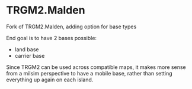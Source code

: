 # TRGM2.Malden
Fork of TRGM2.Malden, adding option for base types

End goal is to have 2 bases possible:
- land base
- carrier base

Since TRGM2 can be used across compatible maps, it makes more sense from a milsim perspective to have a mobile base, rather than setting everything up again on each island. 
